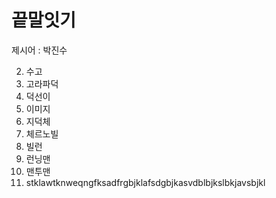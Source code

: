 # 끝말잇기

제시어  : 박진수 

2. 수고
3. 고라파덕
4. 덕선이
5. 이미지
6. 지덕체
7. 체르노빌
8. 빌런
9. 런닝맨
10. 맨투맨
11. stklawtknweqngfksadfrgbjklafsdgbjkasvdblbjkslbkjavsbjkl
